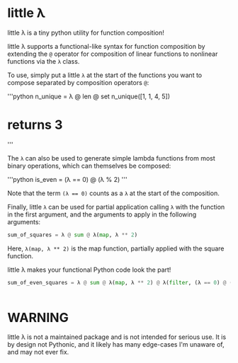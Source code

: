 # little λ
little λ is a tiny python utility for function composition!

little λ supports a functional-like syntax for function composition by
extending the `@` operator for composition of linear functions to
nonlinear functions via the `λ` class.

To use, simply put a little `λ` at the start of the functions
you want to compose separated by composition operators `@`:

'''python
n_unique = λ @ len @ set
n_unique([1, 1, 4, 5])
# returns 3
'''

The `λ` can also be used to generate simple lambda functions from
most binary operations, which can themselves be composed:

'''python
is_even = (λ == 0) @ (λ % 2)
'''

Note that the term `(λ == 0)` counts as a `λ` at the start of the
composition.

Finally, little `λ` can be used for partial application calling `λ` with the
function in the first argument, and the arguments to apply in the following arguments:

```python
sum_of_squares = λ @ sum @ λ(map, λ ** 2)
```

Here, `λ(map, λ ** 2)` is the map function, partially applied with the square function.


little λ makes your functional Python code look the part!
```python
sum_of_even_squares = λ @ sum @ λ(map, λ ** 2) @ λ(filter, (λ == 0) @ (λ % 2))
  
```


# WARNING
little λ is not a maintained package and is not intended for serious use.
It is by design not Pythonic, and it likely has many edge-cases I'm unaware of,
and may not ever fix.
